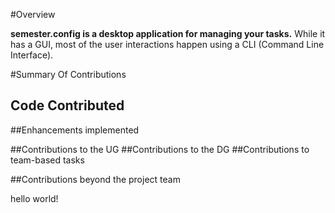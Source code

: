 #Overview

**semester.config is a desktop application for managing your tasks.**
While it has a GUI, most of the user interactions happen using a CLI (Command Line Interface).

#Summary Of Contributions

## Code Contributed

##Enhancements implemented

##Contributions to the UG
##Contributions to the DG
##Contributions to team-based tasks

##Contributions beyond the project team

hello world!

